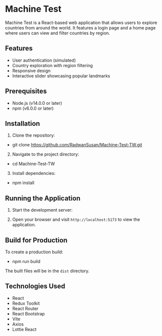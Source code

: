 # Machine Test

Machine Test is a React-based web application that allows users to explore countries from around the world. It features a login page and a home page where users can view and filter countries by region.

## Features

-  User authentication (simulated)
-  Country exploration with region filtering
-  Responsive design
-  Interactive slider showcasing popular landmarks

## Prerequisites

-  Node.js (v14.0.0 or later)
-  npm (v6.0.0 or later)

## Installation

1. Clone the repository:

-  git clone https://github.com/RadwanSusan/Machine-Test-TW.git

2. Navigate to the project directory:

-  cd Machine-Test-TW

3. Install dependencies:

-  npm install

## Running the Application

1. Start the development server:

2. Open your browser and visit `http://localhost:5173` to view the application.

## Build for Production

To create a production build:

-  npm run build

The built files will be in the `dist` directory.

## Technologies Used

-  React
-  Redux Toolkit
-  React Router
-  React Bootstrap
-  Vite
-  Axios
-  Lottie React
